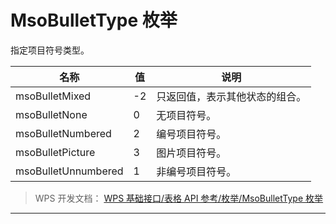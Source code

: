 # MsoBulletType 枚举

指定项目符号类型。

| 名称                | 值  | 说明                           |
|---------------------|-----|--------------------------------|
| msoBulletMixed      | -2  | 只返回值，表示其他状态的组合。 |
| msoBulletNone       | 0   | 无项目符号。                   |
| msoBulletNumbered   | 2   | 编号项目符号。                 |
| msoBulletPicture    | 3   | 图片项目符号。                 |
| msoBulletUnnumbered | 1   | 非编号项目符号。               |

> WPS 开发文档： [WPS 基础接口/表格 API 参考/枚举/MsoBulletType 枚举](https://qn.cache.wpscdn.cn/encs/doc/office_v19/topics/WPS%20%E5%9F%BA%E7%A1%80%E6%8E%A5%E5%8F%A3/%E8%A1%A8%E6%A0%BC%20API%20%E5%8F%82%E8%80%83/%E6%9E%9A%E4%B8%BE/MsoBulletType%20%E6%9E%9A%E4%B8%BE.html)

------------------------------------------------------------------------
